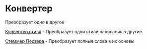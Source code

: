# Конвертер
Преобразует одно в другое

[Конвертер стиля](https://github.com/arhone/php-conversion/tree/master/source/caser) - Преобразует одни стили написания в другие

[Стеммер Портера](https://github.com/arhone/php-conversion/tree/master/source/stemmer) - Преобразует полные слова в их основы
